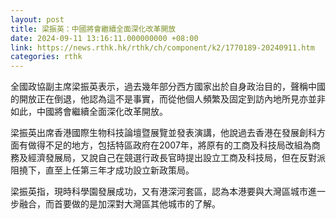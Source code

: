 ```yaml
---
layout: post
title: 梁振英：中國將會繼續全面深化改革開放
date: 2024-09-11 13:16:11.000000000 +08:00
link: https://news.rthk.hk/rthk/ch/component/k2/1770189-20240911.htm
categories: rthk
---
```


全國政協副主席梁振英表示，過去幾年部分西方國家出於自身政治目的，聲稱中國的開放正在倒退，他認為這不是事實，而從他個人頻繁及固定到訪內地所見亦並非如此，中國將會繼續全面深化改革開放。

梁振英出席香港國際生物科技論壇暨展覽並發表演講，他說過去香港在發展創科方面有做得不足的地方，包括特區政府在2007年，將原有的工商及科技局改組為商務及經濟發展局，又說自己在競選行政長官時提出設立工商及科技局，但在反對派阻撓下，直至上任第三年才成功設立新政策局。

梁振英指，現時科學園發展成功，又有港深河套區，認為本港要與大灣區城市進一步融合，而首要做的是加深對大灣區其他城市的了解。
